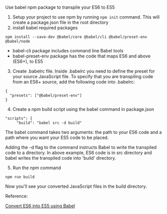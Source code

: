 Use babel npm package to transpile your ES6 to ES5

1. Setup your project to use npm by running `npm init` command. This will create a package.json file in the root directory
2. install babel required packages

```
npm install --save-dev @babel/core @babel/cli @babel/preset-env @babel/node
```

* babel-cli package includes command line Babel tools
* babel-preset-env package has the code that maps ES6 and above (ES6+), to ES5

3. Create .babelrc file. Inside .babelrc you need to define the preset for your source JavaScript file. To specify that you are transpiling code from an ES6+ source, add the following code into .babelrc:

```
{
  "presets": ["@babel/preset-env"]
}
```

4. Create a npm build script using the babel command in package.json


```
"scripts": {
     "build": "babel src -d build"
``` 

The babel command takes two arguments: the path to your ES6 code and a path where you want your ES5 code to be placed.

Adding the -d flag to the command instructs Babel to write the transpiled code to a directory. In above example, ES6 code is in src directory and babel writes the transpiled code into 'build' directory.

5. Run the npm command

```
npm run build
``` 

Now you'll see your converted JavaScript files in the build directory. 

Reference: 

[Convert ES6 into ES5 using Babel](https://medium.com/@SunnyB/how-to-convert-es6-into-es5-using-babel-1b533d31a169)

